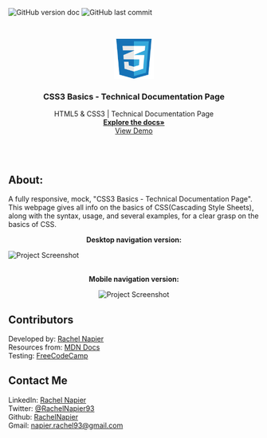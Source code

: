 ![GitHub version doc](https://img.shields.io/badge/Version-1.0.0-red)
![GitHub last commit](https://img.shields.io/github/last-commit/RachelNapier/technical-document-page?style=flat-square)

<!-- PROJECT LOGO -->

<br />
<p align="center">
  <a href="https://rachelnapier.github.io/technical-document-page/">
    <img src="images/css-icon.png" alt="Logo" width="80" height="80">
  </a>

  <h3 align="center"><strong>CSS3 Basics - Technical Documentation Page
</strong></h3>

  <p align="center">
        HTML5 & CSS3 | Technical Documentation Page
    <br />
    <a href="https://github.com/RachelNapier/technical-document-page"><strong>Explore the docs»</strong></a>
    <br />
    <a href="https://rachelnapier.github.io/technical-document-page/">View Demo</a>
  </p>
</p>
<br>
<br>

<!-- ABOUT -->

## <strong>About:</strong>

A fully responsive, mock, "CSS3 Basics - Technical Documentation Page". This webpage gives all info on the basics of CSS(Cascading Style Sheets), along with the syntax, usage, and several examples, for a clear grasp on the basics of CSS.

<p align="center"><strong>Desktop navigation version:</strong></p>

![Project Screenshot](images/demo-sm.gif)
<br>
<br>

<p align="center"><strong>Mobile navigation version:</strong></
<br>

<div align="center">

![Project Screenshot](images/demo-lg.gif)

</div>

<!-- CONTRIBUTORS -->

## <strong>Contributors</strong>

Developed by: [Rachel Napier](https://github.com/RachelNapier)<br>
Resources from: [MDN Docs](https://developer.mozilla.org/en-US/docs/Web/CSS)<br>
Testing: [FreeCodeCamp](https://www.freecodecamp.org)<br>

<!-- CONTACT -->

## <strong>Contact Me</strong>

LinkedIn: [Rachel Napier](https://www.linkedin.com/in/rachelnapierx)<br>
Twitter: [@RachelNapier93](https://twitter.com/RachelNapier93)<br>
Github: [RachelNapier](https://github.com/RachelNapier)<br>
Gmail: napier.rachel93@gmail.com
